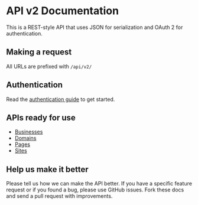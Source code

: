API v2 Documentation
===

This is a REST-style API that uses JSON for serialization and OAuth 2 for authentication.

Making a request
----------------

All URLs are prefixed with `/api/v2/`

Authentication
--------------

Read the [authentication guide](https://github.com/devhub/api/blob/master/sections/authentication.md) to get started.

APIs ready for use
-----------------

* [Businesses](https://github.com/devhub/api/blob/master/sections/businesses.md)
* [Domains](https://github.com/devhub/api/blob/master/sections/domains.md)
* [Pages](https://github.com/devhub/api/blob/master/sections/pages.md)
* [Sites](https://github.com/devhub/api/blob/master/sections/sites.md)

Help us make it better
----------------------

Please tell us how we can make the API better. If you have a specific feature request or if you found a bug, please use GitHub issues. Fork these docs and send a pull request with improvements.